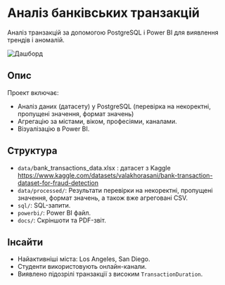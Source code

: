 # Аналіз банківських транзакцій

Аналіз транзакцій за допомогою PostgreSQL і Power BI для виявлення трендів і аномалій.

![Дашборд](docs/dashboard_screenshot.png)

## Опис
Проект включає:
- Аналіз даних (датасету) у PostgreSQL (перевірка на некоректні, пропущені значення, формат значень)
- Агрегацію за містами, віком, професіями, каналами.
- Візуалізацію в Power BI.

## Структура
- `data/`bank_transactions_data.xlsx : датасет з Kaggle https://www.kaggle.com/datasets/valakhorasani/bank-transaction-dataset-for-fraud-detection
- `data/processed/`: Результати перевірки на некоректні, пропущені значення, формат значень, а також вже агреговані CSV.
- `sql/`: SQL-запити.
- `powerbi/`: Power BI файл.
- `docs/`: Скріншоти та PDF-звіт.

## Інсайти
- Найактивніші міста: Los Angeles, San Diego.
- Студенти використовують онлайн-канали.
- Виявлено підозрілі транзакції з високим `TransactionDuration`.


